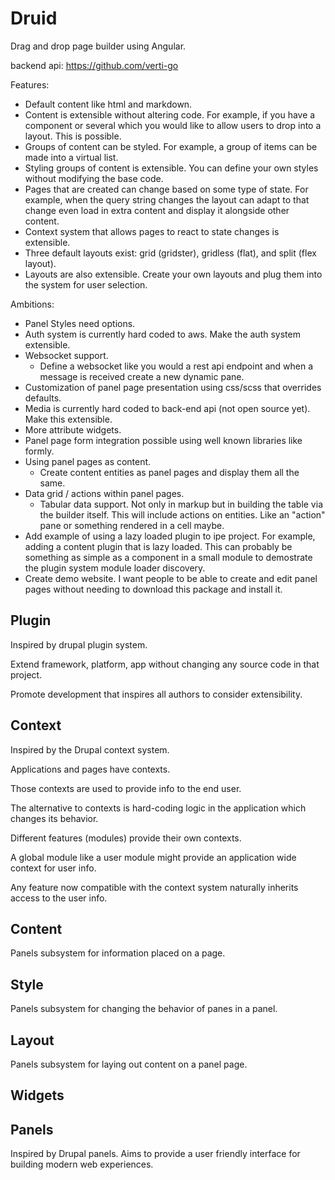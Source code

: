 # Druid

Drag and drop page builder using Angular.

backend api: https://github.com/verti-go

Features:
- Default content like html and markdown.
- Content is extensible without altering code. For example, if you have a component or several which you would
like to allow users to drop into a layout. This is possible.
- Groups of content can be styled. For example, a group of items can be made into a virtual list. 
- Styling groups of content is extensible. You can define your own styles without modifying the base code.
- Pages that are created can change based on some type of state. For example, when the query string changes
the layout can adapt to that change even load in extra content and display it alongside other content.
- Context system that allows pages to react to state changes is extensible.
- Three default layouts exist: grid (gridster), gridless (flat), and split (flex layout).
- Layouts are also extensible. Create your own layouts and plug them into the system for user selection.

Ambitions:

- Panel Styles need options.
- Auth system is currently hard coded to aws. Make the auth system extensible.
- Websocket support.
  - Define a websocket like you would a rest api endpoint and when a message is received
    create a new dynamic pane.
- Customization of panel page presentation using css/scss that overrides defaults.
- Media is currently hard coded to back-end api (not open source yet). Make this extensible.
- More attribute widgets.
- Panel page form integration possible using well known libraries like formly.
- Using panel pages as content.
  - Create content entities as panel pages and display them all the same.
- Data grid / actions within panel pages.
  - Tabular data support. Not only in markup but in building the table via the builder itself. This
    will include actions on entities. Like an "action" pane or something rendered in a cell maybe.
- Add example of using a lazy loaded plugin to ipe project. For example, adding a content plugin that is lazy
loaded. This can probably be something as simple as a component in a small module to demostrate the plugin system
module loader discovery.
- Create demo website. I want people to be able to create and edit panel pages without needing to download
this package and install it.

## Plugin

Inspired by drupal plugin system.

Extend framework, platform, app without changing any source code in that project.

Promote development that inspires all authors to consider extensibility.

## Context

Inspired by the Drupal context system. 

Applications and pages have contexts.

Those contexts are used to provide info to the end user.

The alternative to contexts is hard-coding logic in the application which changes its behavior.

Different features (modules) provide their own contexts.

A global module like a user module might provide an application wide context for user info.

Any feature now compatible with the context system naturally inherits access to the user info.

## Content

Panels subsystem for information placed on a page.

## Style

Panels subsystem for changing the behavior of panes in a panel.

## Layout

Panels subsystem for laying out content on a panel page.

## Widgets

## Panels

Inspired by Drupal panels. Aims to provide a user friendly interface for building modern web experiences.

